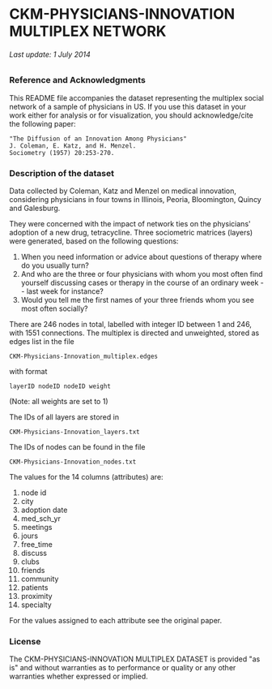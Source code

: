 

# CKM-PHYSICIANS-INNOVATION MULTIPLEX NETWORK

###### Last update: 1 July 2014

### Reference and Acknowledgments

This README file accompanies the dataset representing the multiplex social network of a sample of physicians in US.
If you use this dataset in your work either for analysis or for visualization, you should acknowledge/cite the following paper:

	"The Diffusion of an Innovation Among Physicians"
	J. Coleman, E. Katz, and H. Menzel. 
	Sociometry (1957) 20:253-270.


### Description of the dataset

Data collected by Coleman, Katz and Menzel on medical innovation, considering physicians in four towns in Illinois, Peoria, Bloomington, Quincy and Galesburg.

They were concerned with the impact of network ties on the physicians' adoption of a new drug, tetracycline. Three sociometric matrices (layers) were generated, based on the following questions:

1. When you need information or advice about questions of therapy where do you usually turn? 
2. And who are the three or four physicians with whom you most often find yourself discussing cases or therapy in the course of an ordinary week -- last week for instance?
3. Would you tell me the first names of your three friends whom you see most often socially?

There are 246 nodes in total, labelled with integer ID between 1 and 246, with 1551 connections.
The multiplex is directed and unweighted, stored as edges list in the file
    
    CKM-Physicians-Innovation_multiplex.edges

with format

    layerID nodeID nodeID weight

(Note: all weights are set to 1)

The IDs of all layers are stored in 

    CKM-Physicians-Innovation_layers.txt

The IDs of nodes can be found in the file

    CKM-Physicians-Innovation_nodes.txt

The values for the 14 columns (attributes) are:

1. node id
2. city
3. adoption date
4. med_sch_yr
5. meetings
6. jours
7. free_time
8. discuss
9. clubs
10. friends
11. community
12. patients
13. proximity
14. specialty

For the values assigned to each attribute see the original paper.


### License

The CKM-PHYSICIANS-INNOVATION MULTIPLEX DATASET is provided "as is" and without warranties as to performance or quality or any other warranties whether expressed or implied. 

